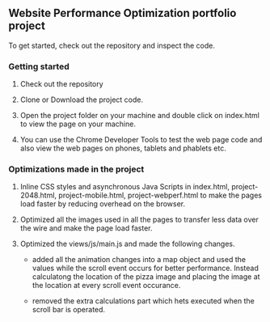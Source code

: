 ## Website Performance Optimization portfolio project

To get started, check out the repository and inspect the code.

### Getting started


1. Check out the repository
1.  Clone or Download the project code. 

1. Open the project folder on your machine and double click on index.html to view the page on your machine.
1. You can use the Chrome Developer Tools to test the web page code and also view the web pages on phones, tablets and phablets etc.

### Optimizations made in the project


1. Inline CSS styles and asynchronous Java Scripts in index.html, project-2048.html, project-mobile.html, project-webperf.html to make the pages load faster by reducing overhead on the browser.

2. Optimized all the images used in all the pages to transfer less data over the wire and make the page load faster.

3. Optimized the views/js/main.js and made the following changes.

      * added all the animation changes into a map object and used the values while the scroll event occurs for better performance. Instead calculatong the location of the pizza image and placing the image at the location at every scroll event occurance.

      * removed the extra calculations part which hets executed when the scroll bar is operated.

